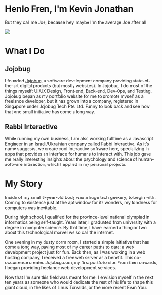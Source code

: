 # Henlo Fren, I'm Kevin Jonathan
But they call me Joe, because hey, maybe I'm the average Joe after all

![](https://komarev.com/ghpvc/?username=kevinjonathan911)

# What I Do
## Jojobug
I founded [Jojobug](https://jojobug.com), a software development company providing state-of-the-art digital products (but mostly websites). In Jojobug, I do most of the things myself: UI/UX Design, Front-end, Back-end, Dev-Ops, and Testing. Jojobug began as my portfolio website for me to promote myself as a freelance developer, but it has grown into a company, registered in Singapore under Jojobug Tech Pte. Ltd. Funny to look back and see how that one small initiative has come a long way.

## Rabbi Interactive
While running my own business, I am also working fulltime as a Javascript Engineer in an Israeli/Ukrainian company called Rabbi Interactive. As it's name suggests, we create cool interactive software here, specializing in apps that provides an interface for humans to interact with. This job gave me really interesting insights about the psychology and science of human-software interaction, which I applied in my personal projects.

# My Story

Inside of my small 8-year-old body was a huge tech geekery, to begin with. Coming to existence just at the apt window for its wonders, my fondness for computers was inevitable.

During high school, I qualified for the province-level national olympiad in informatics being self-taught. Years later, I graduated from university with a degree in computer science. By that time, I have learned a thing or two about this technological marvel we so call the internet.

One evening in my dusty dorm room, I started a simple initiative that has come a long way, paving most of my career paths to date: a web development project just for fun. Back then, as I was working in a web hosting company, I received a free web server as a benefit. This co-occurrence created Jojobug.com, my first portfolio site. From then onwards, I began providing freelance web development services.

Now that I'm sure this field was meant for me, I envision myself in the next ten years as someone who would dedicate the rest of his life to shape this giant cloud, in the likes of Linus Torvalds, or the more recent Evan You.
<!--
**kevinjonathan911/kevinjonathan911** is a ✨ _special_ ✨ repository because its `README.md` (this file) appears on your GitHub profile.

Here are some ideas to get you started:

- 🔭 I’m currently working on ...
- 🌱 I’m currently learning ...
- 👯 I’m looking to collaborate on ...
- 🤔 I’m looking for help with ...
- 💬 Ask me about ...
- 📫 How to reach me: ...
- 😄 Pronouns: ...
- ⚡ Fun fact: ...
-->
